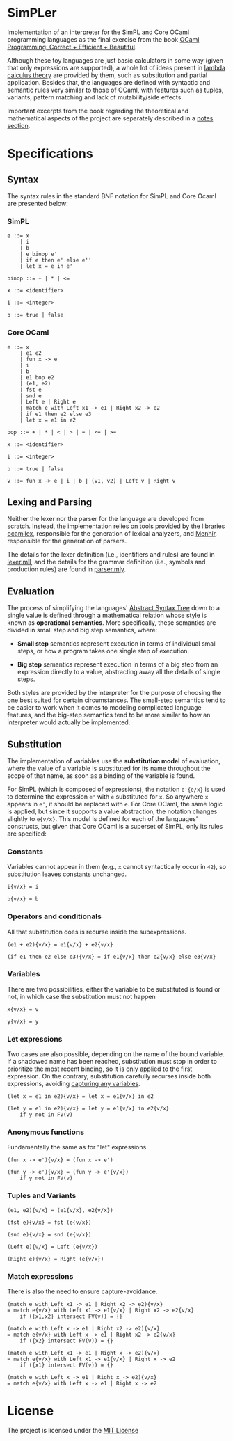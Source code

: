 # SimPLer

Implementation of an interpreter for the SimPL and Core OCaml programming languages as the final exercise from the book [OCaml Programming: Correct + Efficient + Beautiful](https://cs3110.github.io/textbook/ocaml_programming.pdf). 

Although these toy languages are just basic calculators in some way (given that only expressions are supported), a whole lot of ideas present in [lambda calculus theory](https://plato.stanford.edu/entries/lambda-calculus/) are provided by them, such as substitution and partial application. Besides that, the languages are defined with syntactic and semantic rules very similar to those of OCaml, with features such as tuples, variants, pattern matching and lack of mutability/side effects.

Important excerpts from the book regarding the theoretical and mathematical aspects of the project are separately described in a [notes section](NOTES.md).

# Specifications

## Syntax

The syntax rules in the standard BNF notation for SimPL and Core Ocaml are presented below:

### SimPL

```
e ::= x 
    | i 
    | b 
    | e binop e'
    | if e then e' else e''
    | let x = e in e'

binop ::= + | * | <=

x ::= <identifier>

i ::= <integer>

b ::= true | false
```

### Core OCaml

```
e ::= x 
    | e1 e2 
    | fun x -> e
    | i 
    | b 
    | e1 bop e2
    | (e1, e2)
    | fst e 
    | snd e
    | Left e | Right e
    | match e with Left x1 -> e1 | Right x2 -> e2
    | if e1 then e2 else e3
    | let x = e1 in e2

bop ::= + | * | < | > | = | <= | >= 

x ::= <identifier>

i ::= <integer>

b ::= true | false

v ::= fun x -> e | i | b | (v1, v2) | Left v | Right v
```

## Lexing and Parsing

Neither the lexer nor the parser for the language are developed from scratch. Instead, the implementation relies on tools provided by the libraries [ocamllex](https://v2.ocaml.org/manual/lexyacc.html), responsible for the generation of lexical analyzers, and [Menhir](https://gallium.inria.fr/~fpottier/menhir/manual.pdf), responsible for the generation of parsers. 

The details for the lexer definition (i.e., identifiers and rules) are found in [lexer.mll](lib/lexer.mll), and the details for the grammar definition (i.e., symbols and production rules) are found in [parser.mly](lib/parser.mly).

## Evaluation

The process of simplifying the languages' [Abstract Syntax Tree](lib/ast.ml) down to a single value is defined through a mathematical relation whose style is known as **operational semantics**. More specifically, these semantics are divided in small step and big step semantics, where:

- **Small step** semantics represent execution in terms of individual small steps, or how a program takes one single step of execution.

- **Big step** semantics represent execution in terms of a big step from an expression directly to a value, abstracting away all the details of single steps.

Both styles are provided by the interpreter for the purpose of choosing the one best suited for certain circumstances. The small-step semantics tend to be easier to work when it comes to modeling complicated language features, and the big-step semantics tend to be more similar to how an interpreter would actually be implemented.

## Substitution

The implementation of variables use the **substitution model** of evaluation, where the value of a variable is substituted for its name throughout the scope of that name, as soon as a binding of the variable is found.

For SimPL (which is composed of expressions), the notation `e'{e/x}` is used to determine the expression `e'` with `e` substituted for `x`. So anywhere `x` appears in `e'`, it should be replaced with `e`. For Core OCaml, the same logic is applied, but since it supports a value abstraction, the notation changes slightly to `e{v/x}`. This model is defined for each of the languages' constructs, but given that Core OCaml is a superset of SimPL, only its rules are specified:

### Constants

Variables cannot appear in them (e.g., `x` cannot syntactically occur in `42`), so substitution leaves constants unchanged.

```
i{v/x} = i

b{v/x} = b
```

### Operators and conditionals

All that substitution does is recurse inside the subexpressions.

```
(e1 + e2){v/x} = e1{v/x} + e2{v/x}

(if e1 then e2 else e3){v/x} = if e1{v/x} then e2{v/x} else e3{v/x}
```

### Variables

There are two possibilities, either the variable to be substituted is found or not, in which case the substitution must not happen

```
x{v/x} = v

y{v/x} = y
```

### Let expressions

Two cases are also possible, depending on the name of the bound variable. If a shadowed name has been reached, substitution must stop in order to prioritize the most recent binding, so it is only applied to the first expression. On the contrary, substitution carefully recurses inside both expressions, avoiding [capturing any variables](NOTES.md/#capture-avoiding-substitution-1139).

```
(let x = e1 in e2){v/x} = let x = e1{v/x} in e2

(let y = e1 in e2){v/x} = let y = e1{v/x} in e2{v/x}
    if y not in FV(v)
```

### Anonymous functions

Fundamentally the same as for "let" expressions.

```
(fun x -> e'){v/x} = (fun x -> e')

(fun y -> e'){v/x} = (fun y -> e'{v/x})
    if y not in FV(v)
```

### Tuples and Variants

```
(e1, e2){v/x} = (e1{v/x}, e2{v/x})

(fst e){v/x} = fst (e{v/x})

(snd e){v/x} = snd (e{v/x})

(Left e){v/x} = Left (e{v/x})

(Right e){v/x} = Right (e{v/x})
```

### Match expressions

There is also the need to ensure capture-avoidance.

```
(match e with Left x1 -> e1 | Right x2 -> e2){v/x}
= match e{v/x} with Left x1 -> e1{v/x} | Right x2 -> e2{v/x}
    if ({x1,x2} intersect FV(v)) = {}

(match e with Left x -> e1 | Right x2 -> e2){v/x}
= match e{v/x} with Left x -> e1 | Right x2 -> e2{v/x}
    if ({x2} intersect FV(v)) = {}

(match e with Left x1 -> e1 | Right x -> e2){v/x}
= match e{v/x} with Left x1 -> e1{v/x} | Right x -> e2
    if ({x1} intersect FV(v)) = {}

(match e with Left x -> e1 | Right x -> e2){v/x}
= match e{v/x} with Left x -> e1 | Right x -> e2
```


# License

The project is licensed under the [MIT License](LICENSE)